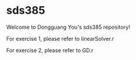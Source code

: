 # sds385
Welcome to Dongguang You's sds385 repository!

For exercise 1, please refer to linearSolver.r

For exercise 2, please refer to GD.r

